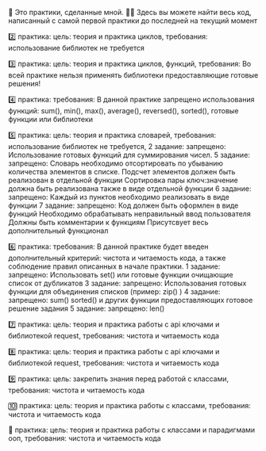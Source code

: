 👋 Это практики, сделанные мной. 
🧑‍💻 Здесь вы можете найти весь код, написанный с самой первой практики до последней на текущий момент

2️⃣ практика: цель: теория и практика циклов, требования: использование библиотек не требуется

3️⃣ практика: цель: теория и практика циклов, функций, требования: Во всей практике нельзя применять библиотеки предоставляющие готовые решения!

4️⃣ практика: требования: В данной практике запрещено использования функций: sum(), min(), max(), average(), reversed(), sorted(), готовые функции или библиотеки

5️⃣ практика: цель: теория и практика словарей, требования: использование библиотек не требуется,
  2 задание: запрещено: Использование готовых функций для суммирования чисел.
  5 задание: запрещено: Словарь необходимо отсортировать по убыванию количества элементов в списке.
             Подсчет элементов должен быть реализован в отдельной функции
             Сортировка пары ключ:значение должна быть реализована также в виде отдельной функции
  6 задание: запрещено: Каждый из пунктов необходимо реализовать в виде функции
  7 задание: запрещено: Код должен быть оформлен в виде функций
             Необходимо обрабатывать неправильный ввод пользователя
             Должны быть комментарии к функциям
             Присутсвует весь дополнительный функционал
  
6️⃣ практика: требования: В данной практике будет введен дополнительный критерий: чистота и читаемость кода, а также соблюдение правил описанных в начале практики.
  1 задание: запрещено: Использовать set() или готовые функции очищающие список от дубликатов
  3 задание: запрещено: Использования готовых функции для объединения списков (пример: zip() )
  4 задание: запрещено: sum()
             sorted()
             и других функции предоставляющих готовое решение задания
  5 задание: запрещено: len()
  
7️⃣ практика: цель: теория и практика работы с api ключами и библиотекой request, требования: чистота и читаемость кода

8️⃣ практика: цель: теория и практика работы с api ключами и библиотекой request, требования: чистота и читаемость кода

9️⃣ практика: цель: закрепить знания перед работой с классами, требования: чистота и читаемость кода

🔟 практика: цель: теория и практика работы с классами, требования: чистота и читаемость кода

🔢 практика: цель: теория и практика работы с классами и парадигмами ооп, требования: чистота и читаемость кода
